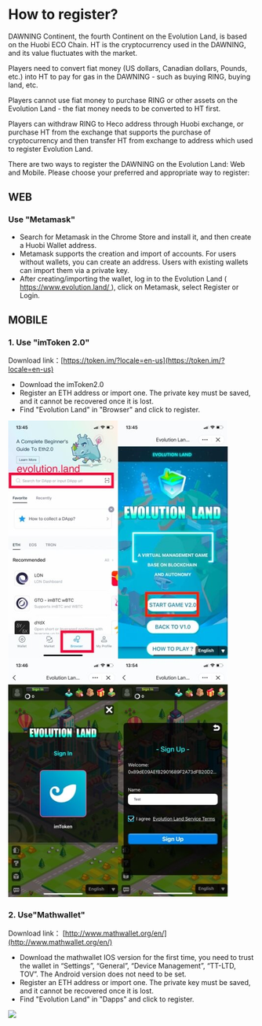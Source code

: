 # How to register?

DAWNING Continent, the fourth Continent on the Evolution Land, is based on the Huobi ECO Chain. HT is the cryptocurrency used in the DAWNING, and its value fluctuates with the market.

Players need to convert fiat money (US dollars, Canadian dollars, Pounds, etc.) into HT to pay for gas in the DAWNING - such as buying RING, buying land, etc.

Players cannot use fiat money to purchase RING or other assets on the Evolution Land - the fiat money needs to be converted to HT first.

Players can withdraw RING to Heco address through Huobi exchange, or purchase HT from the exchange that supports the purchase of cryptocurrency and then transfer HT from exchange to address which used to register Evolution Land.

There are two ways to register the DAWNING on the Evolution Land: Web and Mobile. Please choose your preferred and appropriate way to register:

## WEB

### Use "Metamask"

* Search for Metamask in the Chrome Store and install it, and then create a Huobi Wallet address.
* Metamask supports the creation and import of accounts. For users without wallets, you can create an address. Users with existing wallets can import them via a private key.
* After creating/importing the wallet, log in to the Evolution Land \( [https://www.evolution.land/ ](https://www.evolution.land/)\), click on Metamask, select Register or Login.

## MOBILE

### 1. Use "imToken 2.0"

Download link：[https://token.im/?locale=en-us](https://token.im/?locale=en-us)

* Download the imToken2.0
* Register an ETH address or import one. The private key must be saved, and it cannot be recovered once it is lost.
* Find "Evolution Land" in "Browser" and click to register.

![](../../.gitbook/assets/tutorials-dawning-heco-how-to-register-en-1.jpg)



### 2. Use"Mathwallet"

Download link： [http://www.mathwallet.org/en/](http://www.mathwallet.org/en/)

* Download the mathwallet IOS version for the first time, you need to trust the wallet in “Settings”, “General”, “Device Management”, “TT-LTD, TOV”.  The Android version does not need to be set.
* Register an ETH address or import one. The private key must be saved, and it cannot be recovered once it is lost.
* Find "Evolution Land" in "Dapps" and click to register.

![](../../.gitbook/assets/ttutorials-dawning-heco-how-to-register-en-2.jpg)
